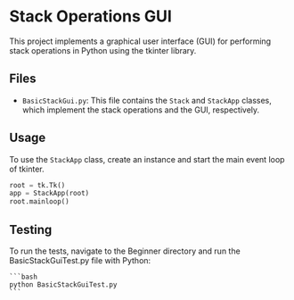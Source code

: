 # Stack Operations GUI

This project implements a graphical user interface (GUI) for performing stack operations in Python using the tkinter library.

## Files

- `BasicStackGui.py`: This file contains the `Stack` and `StackApp` classes, which implement the stack operations and the GUI, respectively.

## Usage

To use the `StackApp` class, create an instance and start the main event loop of tkinter.

```python
root = tk.Tk()
app = StackApp(root)
root.mainloop() 
```
## Testing
To run the tests, navigate to the Beginner directory and run the BasicStackGuiTest.py file with Python:
    
    ```bash
    python BasicStackGuiTest.py
    ```